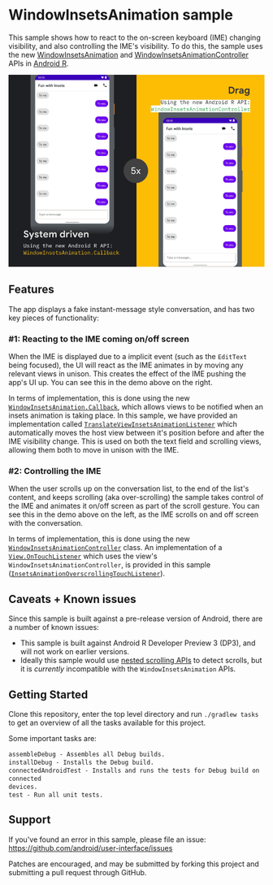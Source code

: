 WindowInsetsAnimation sample
============

This sample shows how to react to the on-screen keyboard (IME) changing visibility, and also controlling the IME's visibility. To do this, the sample uses the new [WindowInsetsAnimation](https://developer.android.com/reference/android/view/WindowInsetsAnimation) and [WindowInsetsAnimationController](https://developer.android.com/reference/android/view/WindowInsetsAnimationController) APIs in [Android R](https://developer.android.com/11).

![Animation showing app in use](./images/demos.gif)

## Features

The app displays a fake instant-message style conversation, and has two key pieces of functionality:

### #1: Reacting to the IME coming on/off screen

When the IME is displayed due to a implicit event (such as the `EditText` being focused), the UI will react as the IME animates in by moving any relevant views in unison. This creates the effect of the IME pushing the app's UI up. You can see this in the demo above on the right. 

In terms of implementation, this is done using the new [`WindowInsetsAnimation.Callback`](https://developer.android.com/reference/android/view/WindowInsetsAnimation.Callback), which allows views to be notified when an insets animation is taking place. In this sample, we have provided an implementation called [`TranslateViewInsetsAnimationListener`](./app/src/main/java/com/google/android/samples/insetsanimation/TranslateViewInsetsAnimationListener.kt) which automatically moves the host view between it's position before and after the IME visibility change. This is used on both the text field and scrolling views, allowing them both to move in unison with the IME.

### #2: Controlling the IME

When the user scrolls up on the conversation list, to the end of the list's content, and keeps scrolling (aka over-scrolling) the sample takes control of the IME and animates it on/off screen as part of the scroll gesture. You can see this in the demo above on the left, as the IME scrolls on and off screen with the conversation.

In terms of implementation, this is done using the new [`WindowInsetsAnimationController`](https://developer.android.com/reference/android/view/WindowInsetsAnimationController) class. An implementation of a [`View.OnTouchListener`]() which uses the view's `WindowInsetsAnimationController`, is provided in this sample ([`InsetsAnimationOverscrollingTouchListener`](./app/src/main/java/com/google/android/samples/insetsanimation/InsetsAnimationOverscrollingTouchListener.kt)).

## Caveats + Known issues

Since this sample is built against a pre-release version of Android, there are a number of known issues:

* This sample is built against Android R Developer Preview 3 (DP3), and will not work on earlier versions.
* Ideally this sample would use [nested scrolling APIs](https://developer.android.com/reference/kotlin/androidx/core/view/NestedScrollingParent3) to detect scrolls, but it is _currently_ incompatible with the `WindowInsetsAnimation` APIs.

## Getting Started

Clone this repository, enter the top level directory and run `./gradlew tasks`
to get an overview of all the tasks available for this project.

Some important tasks are:

```
assembleDebug - Assembles all Debug builds.
installDebug - Installs the Debug build.
connectedAndroidTest - Installs and runs the tests for Debug build on connected
devices.
test - Run all unit tests.
```

## Support

If you've found an error in this sample, please file an issue:
https://github.com/android/user-interface/issues

Patches are encouraged, and may be submitted by forking this project and
submitting a pull request through GitHub.
